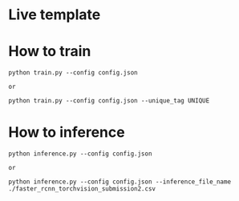 # Live template

# How to train 

```
python train.py --config config.json

or

python train.py --config config.json --unique_tag UNIQUE
```


# How to inference 

```
python inference.py --config config.json

or

python inference.py --config config.json --inference_file_name ./faster_rcnn_torchvision_submission2.csv
```